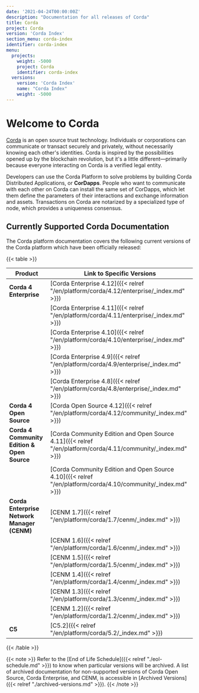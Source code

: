 ```yaml
---
date: '2021-04-24T00:00:00Z'
description: "Documentation for all releases of Corda"
title: Corda
project: Corda
version: 'Corda Index'
section_menu: corda-index
identifier: corda-index
menu:
  projects:
    weight: -5000
    project: Corda
    identifier: corda-index
  versions:
    version: 'Corda Index'
    name: "Corda Index"
    weight: -5000
---
```


# Welcome to Corda

[Corda](https://www.corda.net/) is an open source trust technology. Individuals or corporations can communicate or transact securely and privately, without necessarily knowing each other's identities. Corda is inspired by the possibilities opened up by the blockchain revolution, but it's a little different—primarily because everyone interacting on Corda is a verified legal entity.

Developers can use the Corda Platform to solve problems by building Corda Distributed Applications, or **CorDapps**. People who want to communicate with each other on Corda can install the same set of CorDapps, which let them define the parameters of their interactions and exchange information and assets. Transactions on Corda are notarized by a specialized type of node, which provides a uniqueness consensus.

## Currently Supported Corda Documentation

The Corda platform documentation covers the following current versions of the Corda platform which have been officially released:

{{< table >}}

| Product                                     | Link to Specific Versions                                                                                    |
| ------------------------------------------- | ------------------------------------------------------------------------------------------------------------ |
| **Corda 4 Enterprise**                      | [Corda Enterprise 4.12]({{< relref "/en/platform/corda/4.12/enterprise/_index.md" >}})                       |
|                                             | [Corda Enterprise 4.11]({{< relref "/en/platform/corda/4.11/enterprise/_index.md" >}})                       |
|                                             | [Corda Enterprise 4.10]({{< relref "/en/platform/corda/4.10/enterprise/_index.md" >}})                       |
|                                             | [Corda Enterprise 4.9]({{< relref "/en/platform/corda/4.9/enterprise/_index.md" >}})                         |
|                                             | [Corda Enterprise 4.8]({{< relref "/en/platform/corda/4.8/enterprise/_index.md" >}})                         |
| **Corda 4 Open Source**                     | [Corda Open Source 4.12]({{< relref "/en/platform/corda/4.12/community/_index.md" >}})                       |
| **Corda 4 Community Edition & Open Source** | [Corda Community Edition and Open Source 4.11]({{< relref "/en/platform/corda/4.11/community/_index.md" >}}) |
|                                             | [Corda Community Edition and Open Source 4.10]({{< relref "/en/platform/corda/4.10/community/_index.md" >}}) |
| **Corda Enterprise Network Manager (CENM)** | [CENM 1.7]({{< relref "/en/platform/corda/1.7/cenm/_index.md" >}})                                           |
|                                             | [CENM 1.6]({{< relref "/en/platform/corda/1.6/cenm/_index.md" >}})                                           |
|                                             | [CENM 1.5]({{< relref "/en/platform/corda/1.5/cenm/_index.md" >}})                                           |
|                                             | [CENM 1.4]({{< relref "/en/platform/corda/1.4/cenm/_index.md" >}})                                           |
|                                             | [CENM 1.3]({{< relref "/en/platform/corda/1.3/cenm/_index.md" >}})                                           |
|                                             | [CENM 1.2]({{< relref "/en/platform/corda/1.2/cenm/_index.md" >}})                                           |
| **C5**                                      | [C5.2]({{< relref "/en/platform/corda/5.2/_index.md" >}})                                               |
{{< /table >}}

{{< note >}}
Refer to the [End of Life Schedule]({{< relref "./eol-schedule.md" >}}) to know when particular versions will be archived. A list of archived documentation for non-supported versions of Corda Open Source, Corda Enterprise, and CENM, is accessible in [Archived Versions]({{< relref "./archived-versions.md" >}}).
{{< /note >}}
